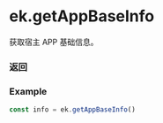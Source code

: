 # ek.getAppBaseInfo

获取宿主 APP 基础信息。

### 返回

<Results :data="results" />

### Example

```ts
const info = ek.getAppBaseInfo()
```

<script setup>
const results = [
  {
    name: 'SDKVersion',
    type: 'string',
    desc: '客户端JS基础库版本',
    version: '0.1.0',
  },
  {
    name: 'nativeSDKVersion',
    type: 'string',
    desc: '原生客户端基础库版本',
    version: '0.1.0',
  },
  {
    name: 'version',
    type: 'string',
    desc: '宿主版本号',
    version: '0.1.0',
  },
  {
    name: 'language',
    type: 'string',
    desc: '系统语言',
    version: '0.1.0',
  },
  {
    name: 'theme',
    type: 'string',
    desc: '系统当前主题',
    version: '0.1.0',
    types: [
      { type: "light", desc:"浅色主题" },
      { type: "dark", desc:"深色主题" },
    ]
  },
]
</script>
